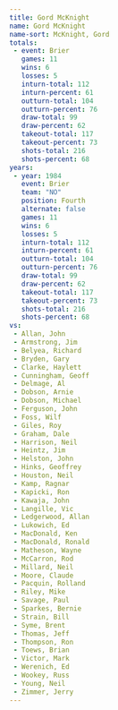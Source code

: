 ```yaml
---
title: Gord McKnight
name: Gord McKnight
name-sort: McKnight, Gord
totals:
 - event: Brier
   games: 11
   wins: 6
   losses: 5
   inturn-total: 112
   inturn-percent: 61
   outturn-total: 104
   outturn-percent: 76
   draw-total: 99
   draw-percent: 62
   takeout-total: 117
   takeout-percent: 73
   shots-total: 216
   shots-percent: 68
years:
 - year: 1984
   event: Brier
   team: "NO"
   position: Fourth
   alternate: false
   games: 11
   wins: 6
   losses: 5
   inturn-total: 112
   inturn-percent: 61
   outturn-total: 104
   outturn-percent: 76
   draw-total: 99
   draw-percent: 62
   takeout-total: 117
   takeout-percent: 73
   shots-total: 216
   shots-percent: 68
vs:
 - Allan, John
 - Armstrong, Jim
 - Belyea, Richard
 - Bryden, Gary
 - Clarke, Haylett
 - Cunningham, Geoff
 - Delmage, Al
 - Dobson, Arnie
 - Dobson, Michael
 - Ferguson, John
 - Foss, Wilf
 - Giles, Roy
 - Graham, Dale
 - Harrison, Neil
 - Heintz, Jim
 - Helston, John
 - Hinks, Geoffrey
 - Houston, Neil
 - Kamp, Ragnar
 - Kapicki, Ron
 - Kawaja, John
 - Langille, Vic
 - Ledgerwood, Allan
 - Lukowich, Ed
 - MacDonald, Ken
 - MacDonald, Ronald
 - Matheson, Wayne
 - McCarron, Rod
 - Millard, Neil
 - Moore, Claude
 - Pacquin, Rolland
 - Riley, Mike
 - Savage, Paul
 - Sparkes, Bernie
 - Strain, Bill
 - Syme, Brent
 - Thomas, Jeff
 - Thompson, Ron
 - Toews, Brian
 - Victor, Mark
 - Werenich, Ed
 - Wookey, Russ
 - Young, Neil
 - Zimmer, Jerry
---
```

